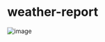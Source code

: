 # weather-report

![image](https://github.com/dev3sunil/weather-report/assets/143810395/b2ca74f1-04d6-408c-a56a-78c5ab6ae31d)
